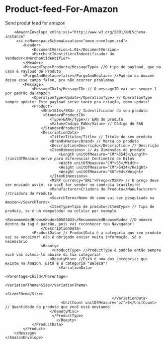 # Product-feed-For-Amazon
Send produt feed for amazon


<?xml version = "1.0" encoding = "iso-8859-1"?>
		<AmazonEnvelope xmlns:xsi="http://www.w3.org/2001/XMLSchema-instance"
		 xsi:noNamespaceSchemaLocation="amzn-envelope.xsd">
			<Header>
				<DocumentVersion>1.01</DocumentVersion>
				<MerchantIdentifier>Indentificador do Vendedor</MerchantIdentifier>
			</Header>
			<MessageType>Product</MessageType> //O tipo de payload, que no caso é Payload de Produto
			<PurgeAndReplace>false</PurgeAndReplace> //Padrão da Amazon deixa esse campo falso, pra não ocorrer problemas
			<Message>
				<MessageID>1</MessageID> // O messageID vai ser sempre 1 por padrão da Amazon
				<OperationType>Update</OperationType> // OperationType sempre update! Este payload serve tanto pra criação, como update!
				<Product>
					<SKU>1514</SKU> // Indentificador do seu produto
					 <StandardProductID>
        				<Type>EAN</Type>// EAN do produto
        				<Value>Código EAN</Value> // Código do EAN
      				</StandardProductID>
					<DescriptionData>
						<Title>Título</Title> // Titulo do seu produto 
						<Brand>Marca</Brand> // Marca do produto
						<Description>Descrição</Description> // Descrição
						<ItemDimensions> // As Dimensões do produto
							<Length unitOfMeasure="CM">5545</Length> //unitOfMeasure serve para diferenciar Centimetro de Kilos 
                           	<Width unitOfMeasure="CM">55</Width>
                          	<Height unitOfMeasure="CM">5424</Height>
                          	<Weight unitOfMeasure="KG">54</Weight>
						</ItemDimensions>
                        <MSRP currency="BRL">Preço</MSRP> // O preço deve ser enviado assim, se vocÊ for vender no comércia brasileiro!
						<Manufacturer>Criadora do Produto</Manufacturer> //Criadora do Produto
						<SearchTerms>Nome de como vai ser pesquisado na Amazon</SearchTerms>
						<ItemType>Tipo de produto</ItemType> // Tipo de produto, se é um computador ou celular por exemplo	
						<RecommendedBrowseNode>60583031</RecommendedBrowseNode> //O número dentro da tag é padrão, pois vai reconhecer teu Navegador!				
					</DescriptionData>
				<ProductData> // ProductData é a categoria que seu produto vai se encaixar! não é obrigado enviar muita informação. Só o necessário
					<Beauty>
	 				     <ProductType> //ProductType é padrão então sempre você vai coloca-lo abaixo da tua categoria!
						<BeautyMisc> //Está é uma das categorias que existe na Amazon. Está é a categoria "Beleza"!
							<VariationData>
                                                    		<Parentage>child</Parentage> 
                                                    		<VariationTheme>Size</VariationTheme>
                                                    		<Size>50cm</Size>
                                            		</VariationData>
							 <UnitCount unitOfMeasure="oz">5</UnitCount> // Quantidade do produto que você está enviando
						</BeautyMisc>
					     </ProductType>
			               </Beauty>
				</ProductData>
			</Product>
		</Message>
    </AmazonEnvelope>
